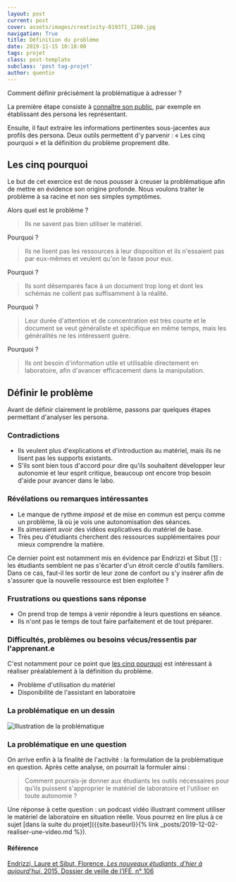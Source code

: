 ```yaml
---
layout: post
current: post
cover: assets/images/creativity-819371_1280.jpg
navigation: True
title: Définition du problème
date: 2019-11-15 10:18:00
tags: projet
class: post-template
subclass: 'post tag-projet'
author: quentin
---
```


Comment définir précisément la problématique à adresser ?

La première étape consiste à [connaître son public](2019-11-10-construire-des-personas), par exemple en établissant des persona les représentant.

Ensuite, il faut extraire les informations pertinentes sous-jacentes aux profils des persona.
Deux outils permettent d'y parvenir : « Les cinq pourquoi » et la définition du problème proprement dite.


## Les cinq pourquoi

Le but de cet exercice est de nous pousser à creuser la problématique afin de mettre en évidence son origine profonde.
Nous voulons traiter le problème à sa racine et non ses simples symptômes.

Alors quel est le problème ?

> Ils ne savent pas bien utiliser le matériel.

Pourquoi ?

> Ils ne lisent pas les ressources à leur disposition et ils n'essaient pas par eux-mêmes et veulent qu'on le fasse pour eux.

Pourquoi ?

> Ils sont désemparés face à un document trop long et dont les schémas ne collent pas suffisamment à la réalité.

Pourquoi ?
	
> Leur durée d'attention et de concentration est très courte et le document se veut généraliste et spécifique en même temps, mais les généralités ne les intéressent guère.

Pourquoi ?

> Ils ont besoin d'information utile et utilisable directement en laboratoire, afin d'avancer efficacement dans la manipulation.


## Définir le problème

Avant de définir clairement le problème, passons par quelques étapes permettant d'analyser les persona.


### Contradictions

* Ils veulent plus d'explications et d'introduction au matériel, mais ils ne lisent pas les supports existants.
* S'ils sont bien tous d'accord pour dire qu'ils souhaitent développer leur autonomie et leur esprit critique, beaucoup ont encore trop besoin d'aide pour avancer dans le labo.


### Révélations ou remarques intéressantes

* Le manque de rythme *imposé* et de mise en commun est perçu comme un problème, là où je vois une autonomisation des séances.
* Ils aimeraient avoir des vidéos explicatives du matériel de base.
* Très peu d'étudiants cherchent des ressources supplémentaires pour mieux comprendre la matière.

Ce dernier point est notamment mis en évidence par Endrizzi et Sibut [[1]](#référence) : les étudiants semblent ne pas s'écarter d'un étroit cercle d'outils familiers.
Dans ce cas, faut-il les sortir de leur zone de confort ou s'y insérer afin de s'assurer que la nouvelle ressource est bien exploitée ?


### Frustrations ou questions sans réponse

* On prend trop de temps à venir répondre à leurs questions en séance.
* Ils n'ont pas le temps de tout faire parfaitement et de tout préparer.


### Difficultés, problèmes ou besoins vécus/ressentis par l'apprenant.e

C'est notamment pour ce point que [les cinq pourquoi](#les-cinq-pourquoi) est intéressant à réaliser préalablement à la définition du problème.

* Problème d'utilisation du matériel
* Disponibilité de l'assistant en laboratoire


### La problématique en un dessin

![Illustration de la problématique](assets/images/problematique/Problematique_en_un_dessin.png "La problématique en un dessin")


### La problématique en une question

On arrive enfin à la finalité de l'activité : la formulation de la problèmatique en question.
Après cette analyse, on pourrait la formuler ainsi :

> Comment pourrais-je donner aux étudiants les outils nécessaires pour qu'ils puissent s'approprier le matériel de laboratoire et l'utiliser en toute autonomie ?

Une réponse à cette question : un podcast vidéo illustrant comment utiliser le matériel de laboratoire en situation réelle.
Vous pourrez en lire plus à ce sujet [dans la suite du projet]({{site.baseurl}}{% link _posts/2019-12-02-realiser-une-video.md %}).



#### Référence

[Endrizzi, Laure et Sibut, Florence, *Les nouveaux étudiants, d'hier à aujourd'hui*, 2015, Dossier de veille de l’IFÉ, n° 106](http://veille-et-analyses.ens-lyon.fr/DA-Veille/106-decembre-2015.pdf)